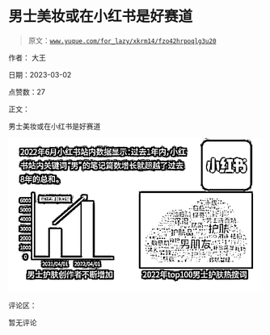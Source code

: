 # 男士美妆或在小红书是好赛道

> 原文：[`www.yuque.com/for_lazy/xkrm14/fzo42hrpoqlg3u20`](https://www.yuque.com/for_lazy/xkrm14/fzo42hrpoqlg3u20)



作者： 大王 

日期：2023-03-02 

点赞数：27 

正文： 

男士美妆或在小红书是好赛道 

![](img/881001a45e70c03efdc0076c37da2960.png)  

评论区： 

暂无评论 

